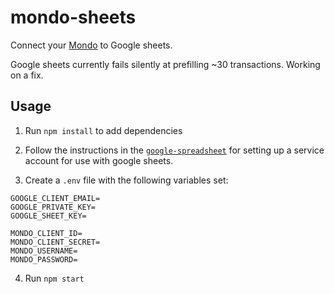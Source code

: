 # mondo-sheets
Connect your [Mondo](http://getmondo.co.uk) to Google sheets.

Google sheets currently fails silently at prefilling ~30 transactions. Working on a fix.


## Usage
1. Run `npm install` to add dependencies
2. Follow the instructions in the [`google-spreadsheet`](https://github.com/theoephraim/node-google-spreadsheet#service-account-recommended-method) for setting up a service account for use with google sheets.

3. Create a `.env` file with the following variables set:
  ```
  GOOGLE_CLIENT_EMAIL=
  GOOGLE_PRIVATE_KEY=
  GOOGLE_SHEET_KEY=
  
  MONDO_CLIENT_ID=
  MONDO_CLIENT_SECRET=
  MONDO_USERNAME=
  MONDO_PASSWORD=
  ```
4. Run `npm start`
